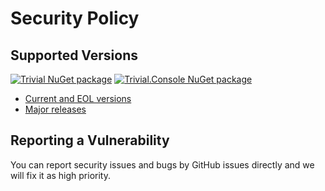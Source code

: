 # Security Policy

## Supported Versions

[![Trivial NuGet package](https://img.shields.io/nuget/v/Trivial.svg?label=Trivial)](https://www.nuget.org/packages/Trivial)
[![Trivial.Console NuGet package](https://img.shields.io/nuget/v/Trivial.Console.svg?label=Trivial.Console)](https://www.nuget.org/packages/Trivial.Console)

- [Current and EOL versions](https://github.com/nuscien/trivial/wiki/versions)
- [Major releases](https://github.com/nuscien/trivial/releases)

## Reporting a Vulnerability

You can report security issues and bugs by GitHub issues directly and we will fix it as high priority.

